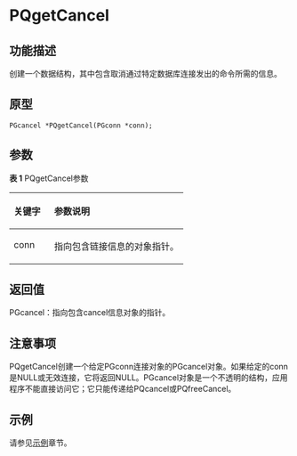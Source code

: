 # PQgetCancel<a name="ZH-CN_TOPIC_0242380588"></a>

## 功能描述<a name="zh-cn_topic_0241735636_section5708152714306"></a>

创建一个数据结构，其中包含取消通过特定数据库连接发出的命令所需的信息。

## 原型<a name="zh-cn_topic_0241735636_section441681310810"></a>

```
PGcancel *PQgetCancel(PGconn *conn);
```

## 参数<a name="zh-cn_topic_0241735636_zh-cn_topic_0237120432_zh-cn_topic_0059778852_s1c9b27937d964eaba00ae77fe1cd2c71"></a>

**表 1**  PQgetCancel参数

<a name="zh-cn_topic_0241735636_zh-cn_topic_0237120432_zh-cn_topic_0059778852_t82b61d38241342ffa2c83b3e50393841"></a>
<table><thead align="left"><tr id="zh-cn_topic_0241735636_zh-cn_topic_0237120432_zh-cn_topic_0059778852_r3ec068cec36347ccb83a7f18cf131215"><th class="cellrowborder" valign="top" width="23.27%" id="mcps1.2.3.1.1"><p id="zh-cn_topic_0241735636_zh-cn_topic_0237120432_zh-cn_topic_0059778852_a44a45da69b324aa4b5c1187191ec5c77"><a name="zh-cn_topic_0241735636_zh-cn_topic_0237120432_zh-cn_topic_0059778852_a44a45da69b324aa4b5c1187191ec5c77"></a><a name="zh-cn_topic_0241735636_zh-cn_topic_0237120432_zh-cn_topic_0059778852_a44a45da69b324aa4b5c1187191ec5c77"></a><strong id="zh-cn_topic_0241735636_zh-cn_topic_0237120432_zh-cn_topic_0059778852_a78fd62134c834d6ab90eace249f90f74"><a name="zh-cn_topic_0241735636_zh-cn_topic_0237120432_zh-cn_topic_0059778852_a78fd62134c834d6ab90eace249f90f74"></a><a name="zh-cn_topic_0241735636_zh-cn_topic_0237120432_zh-cn_topic_0059778852_a78fd62134c834d6ab90eace249f90f74"></a>关键字</strong></p>
</th>
<th class="cellrowborder" valign="top" width="76.73%" id="mcps1.2.3.1.2"><p id="zh-cn_topic_0241735636_zh-cn_topic_0237120432_zh-cn_topic_0059778852_aee2bc08a3b8f47bf81fb032ef089ba6d"><a name="zh-cn_topic_0241735636_zh-cn_topic_0237120432_zh-cn_topic_0059778852_aee2bc08a3b8f47bf81fb032ef089ba6d"></a><a name="zh-cn_topic_0241735636_zh-cn_topic_0237120432_zh-cn_topic_0059778852_aee2bc08a3b8f47bf81fb032ef089ba6d"></a><strong id="zh-cn_topic_0241735636_zh-cn_topic_0237120432_zh-cn_topic_0059778852_a51048b44452847fabe05c8633f0220cf"><a name="zh-cn_topic_0241735636_zh-cn_topic_0237120432_zh-cn_topic_0059778852_a51048b44452847fabe05c8633f0220cf"></a><a name="zh-cn_topic_0241735636_zh-cn_topic_0237120432_zh-cn_topic_0059778852_a51048b44452847fabe05c8633f0220cf"></a>参数说明</strong></p>
</th>
</tr>
</thead>
<tbody><tr id="zh-cn_topic_0241735636_zh-cn_topic_0237120432_zh-cn_topic_0059778852_r89c7807f135840058d4a248137b3ca08"><td class="cellrowborder" valign="top" width="23.27%" headers="mcps1.2.3.1.1 "><p id="zh-cn_topic_0241735636_p23111054217"><a name="zh-cn_topic_0241735636_p23111054217"></a><a name="zh-cn_topic_0241735636_p23111054217"></a>conn</p>
</td>
<td class="cellrowborder" valign="top" width="76.73%" headers="mcps1.2.3.1.2 "><p id="zh-cn_topic_0241735636_p1393801515211"><a name="zh-cn_topic_0241735636_p1393801515211"></a><a name="zh-cn_topic_0241735636_p1393801515211"></a>指向包含链接信息的对象指针。</p>
</td>
</tr>
</tbody>
</table>

## 返回值<a name="zh-cn_topic_0241735636_section899452817814"></a>

PGcancel：指向包含cancel信息对象的指针。

## 注意事项<a name="zh-cn_topic_0241735636_zh-cn_topic_0237120433_zh-cn_topic_0059777949_sb1b6942996a64e589fdfdfb1c00fa519"></a>

PQgetCancel创建一个给定PGconn连接对象的PGcancel对象。如果给定的conn是NULL或无效连接，它将返回NULL。PGcancel对象是一个不透明的结构，应用程序不能直接访问它；它只能传递给PQcancel或PQfreeCancel。

## 示例<a name="zh-cn_topic_0241735636_section4160944682"></a>

请参见[示例](示例-libpq.md)章节。

